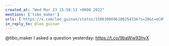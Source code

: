 ```yaml
---
created_at: "Wed Mar 23 15:58:13 +0000 2022"
mentions: ['tibo_maker']
urls: ['https://x.com/leo_guinan/status/1506300696106254336?s=20&t=eCHYEPCrNYWCcLNBOS3lrg']
in_reply_to: @leo_guinan
---
```


@tibo_maker I asked a question yesterday: https://t.co/9baWw93hyX